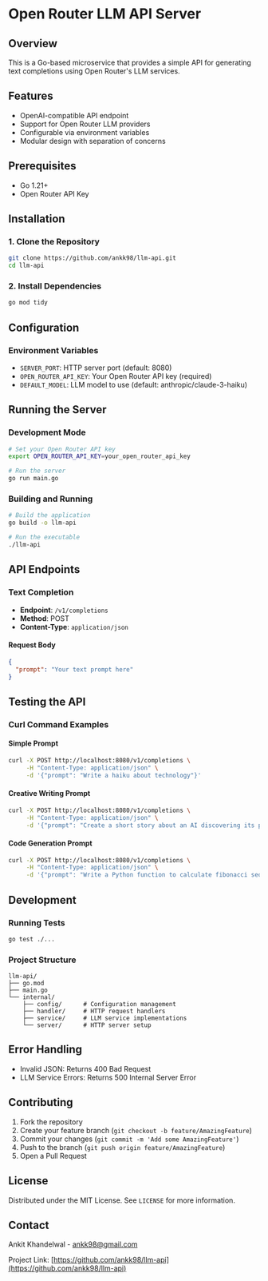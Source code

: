 # Open Router LLM API Server

## Overview
This is a Go-based microservice that provides a simple API for generating text completions using Open Router's LLM services.

## Features
- OpenAI-compatible API endpoint
- Support for Open Router LLM providers
- Configurable via environment variables
- Modular design with separation of concerns

## Prerequisites
- Go 1.21+
- Open Router API Key

## Installation

### 1. Clone the Repository
```bash
git clone https://github.com/ankk98/llm-api.git
cd llm-api
```

### 2. Install Dependencies
```bash
go mod tidy
```

## Configuration

### Environment Variables
- `SERVER_PORT`: HTTP server port (default: 8080)
- `OPEN_ROUTER_API_KEY`: Your Open Router API key (required)
- `DEFAULT_MODEL`: LLM model to use (default: anthropic/claude-3-haiku)

## Running the Server

### Development Mode
```bash
# Set your Open Router API key
export OPEN_ROUTER_API_KEY=your_open_router_api_key

# Run the server
go run main.go
```

### Building and Running
```bash
# Build the application
go build -o llm-api

# Run the executable
./llm-api
```

## API Endpoints

### Text Completion
- **Endpoint**: `/v1/completions`
- **Method**: POST
- **Content-Type**: `application/json`

#### Request Body
```json
{
  "prompt": "Your text prompt here"
}
```

## Testing the API

### Curl Command Examples

#### Simple Prompt
```bash
curl -X POST http://localhost:8080/v1/completions \
     -H "Content-Type: application/json" \
     -d '{"prompt": "Write a haiku about technology"}'
```

#### Creative Writing Prompt
```bash
curl -X POST http://localhost:8080/v1/completions \
     -H "Content-Type: application/json" \
     -d '{"prompt": "Create a short story about an AI discovering its purpose"}'
```

#### Code Generation Prompt
```bash
curl -X POST http://localhost:8080/v1/completions \
     -H "Content-Type: application/json" \
     -d '{"prompt": "Write a Python function to calculate fibonacci sequence"}'
```

## Development

### Running Tests
```bash
go test ./...
```

### Project Structure
```
llm-api/
├── go.mod
├── main.go
└── internal/
    ├── config/      # Configuration management
    ├── handler/     # HTTP request handlers
    ├── service/     # LLM service implementations
    └── server/      # HTTP server setup
```

## Error Handling
- Invalid JSON: Returns 400 Bad Request
- LLM Service Errors: Returns 500 Internal Server Error

## Contributing
1. Fork the repository
2. Create your feature branch (`git checkout -b feature/AmazingFeature`)
3. Commit your changes (`git commit -m 'Add some AmazingFeature'`)
4. Push to the branch (`git push origin feature/AmazingFeature`)
5. Open a Pull Request

## License
Distributed under the MIT License. See `LICENSE` for more information.

## Contact
Ankit Khandelwal - ankk98@gmail.com

Project Link: [https://github.com/ankk98/llm-api](https://github.com/ankk98/llm-api)
